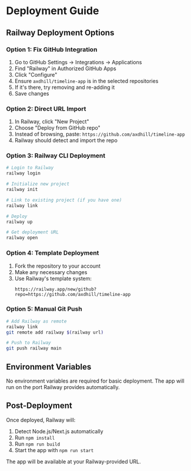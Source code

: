 # Deployment Guide

## Railway Deployment Options

### Option 1: Fix GitHub Integration

1. Go to GitHub Settings → Integrations → Applications
2. Find "Railway" in Authorized GitHub Apps
3. Click "Configure"
4. Ensure `axdhill/timeline-app` is in the selected repositories
5. If it's there, try removing and re-adding it
6. Save changes

### Option 2: Direct URL Import

1. In Railway, click "New Project"
2. Choose "Deploy from GitHub repo"
3. Instead of browsing, paste: `https://github.com/axdhill/timeline-app`
4. Railway should detect and import the repo

### Option 3: Railway CLI Deployment

```bash
# Login to Railway
railway login

# Initialize new project
railway init

# Link to existing project (if you have one)
railway link

# Deploy
railway up

# Get deployment URL
railway open
```

### Option 4: Template Deployment

1. Fork the repository to your account
2. Make any necessary changes
3. Use Railway's template system:
   ```
   https://railway.app/new/github?repo=https://github.com/axdhill/timeline-app
   ```

### Option 5: Manual Git Push

```bash
# Add Railway as remote
railway link
git remote add railway $(railway url)

# Push to Railway
git push railway main
```

## Environment Variables

No environment variables are required for basic deployment. The app will run on the port Railway provides automatically.

## Post-Deployment

Once deployed, Railway will:
1. Detect Node.js/Next.js automatically
2. Run `npm install`
3. Run `npm run build`
4. Start the app with `npm run start`

The app will be available at your Railway-provided URL.